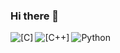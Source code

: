 ### Hi there 👋

<img align="left" alt="[C]" src="https://img.shields.io/badge/c-%2300599C.svg?style=for-the-badge&logo=c&logoColor=white" /> 
<img align="left" alt="[C++]" src="https://img.shields.io/badge/c++-%2300599C.svg?style=for-the-badge&logo=c%2B%2B&logoColor=white" /> 

![Python](https://img.shields.io/badge/python-3670A0?style=for-the-badge&logo=python&logoColor=ffdd54)
